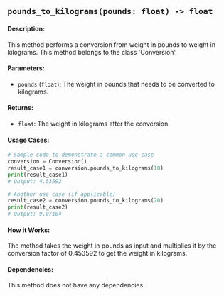 ## `pounds_to_kilograms(pounds: float) -> float`

#### Description:
This method performs a conversion from weight in pounds to weight in kilograms. This method belongs to the class 'Conversion'.

#### Parameters:
- `pounds` (`float`): The weight in pounds that needs to be converted to kilograms.

#### Returns:
- `float`: The weight in kilograms after the conversion.

#### Usage Cases:

```python
# Sample code to demonstrate a common use case
conversion = Conversion()
result_case1 = conversion.pounds_to_kilograms(10)
print(result_case1)
# Output: 4.53592

# Another use case (if applicable)
result_case2 = conversion.pounds_to_kilograms(20)
print(result_case2)
# Output: 9.07184
```

#### How it Works:
The method takes the weight in pounds as input and multiplies it by the conversion factor of 0.453592 to get the weight in kilograms.

#### Dependencies:
This method does not have any dependencies.